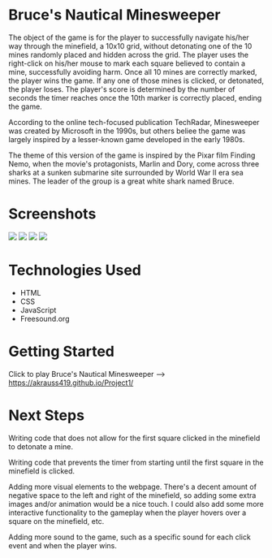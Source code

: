 # Bruce's Nautical Minesweeper

The object of the game is for the player to successfully navigate his/her way through the minefield, a 10x10 grid, without detonating one of the 10 mines randomly placed and hidden across the grid. The player uses the right-click on his/her mouse to mark each square believed to contain a mine, successfully avoiding harm. Once all 10 mines are correctly marked, the player wins the game. If any one of those mines is clicked, or detonated, the player loses. The player's score is determined by the number of seconds the timer reaches once the 10th marker is correctly placed, ending the game.

According to the online tech-focused publication TechRadar, Minesweeper was created by Microsoft in the 1990s, but others beliee the game was largely inspired by a lesser-known game developed in the early 1980s.

The theme of this version of the game is inspired by the Pixar film Finding Nemo, when the movie's protagonists, Marlin and Dory, come across three sharks at a sunken submarine site surrounded by World War II era sea mines. The leader of the group is a great white shark named Bruce.

# Screenshots

<img src="https://i.imgur.com/cpk3ojy_d.jpg?maxwidth=520&shape=thumb&fidelity=high">
<img src="https://i.imgur.com/fwg4JuV_d.jpg?maxwidth=520&shape=thumb&fidelity=high">
<img src="https://i.imgur.com/v6RdZsh_d.jpg?maxwidth=520&shape=thumb&fidelity=high">
<img src="https://i.imgur.com/PaUaCV1_d.jpg?maxwidth=520&shape=thumb&fidelity=high">

# Technologies Used

- HTML
- CSS
- JavaScript
- Freesound.org

# Getting Started

Click to play Bruce's Nautical Minesweeper --> https://akrauss419.github.io/Project1/

# Next Steps

Writing code that does not allow for the first square clicked in the minefield to detonate a mine.

Writing code that prevents the timer from starting until the first square in the minefield is clicked.

Adding more visual elements to the webpage. There's a decent amount of negative space to the left and right of the minefield, so adding some extra images and/or animation would be a nice touch. I could also add some more interactive functionality to the gameplay when the player hovers over a square on the minefield, etc.

Adding more sound to the game, such as a specific sound for each click event and when the player wins.